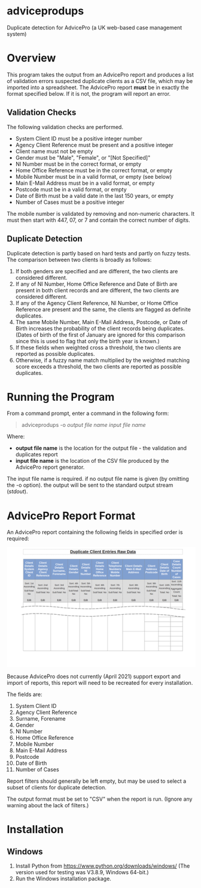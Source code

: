 <!-- Required extensions: pymdownx.betterem, pymdownx.tilde, pymdownx.emoji, pymdownx.tasklist, pymdownx.superfences -->
# adviceprodups

Duplicate detection for AdvicePro (a UK web-based case management system)

# Overview

This program takes the output from an AdvicePro report and produces a list of validation errors suspected duplicate clients as a CSV file, which may be imported into a spreadsheet. The AdvicePro report **must** be in exactly the format specified below. If it is not, the program will report an error.

## Validation Checks

The following validation checks are performed.

* System Client ID must be a positive integer number
* Agency Client Reference must be present and a positive integer
* Client name must not be empty
* Gender must be "Male", "Female", or "[Not Specified]"
* NI Number must be in the correct format, or empty
* Home Office Reference must be in the correct format, or empty
* Mobile Number must be in a valid format, or empty (see below)
* Main E-Mail Address must be in a valid format, or empty
* Postcode must be in a valid format, or empty
* Date of Birth must be a valid date in the last 150 years, or empty
* Number of Cases must be a positive integer

The mobile number is validated by removing and non-numeric characters. It must then start with 447, 07, or 7 and contain the correct  number of digits.

## Duplicate Detection

Duplicate detection is partly based on hard tests and partly on fuzzy tests. The comparison between two clients is broadly as follows:

1. If both genders are specified and are different, the two clients are considered different.
1. If any of NI Number, Home Office Reference and Date of Birth are present in both client records and are different, the two clients are considered different.
1. If any of the Agency Client Reference, NI Number, or Home Office Reference are present and the same, the clients are flagged as definite duplicates.
1. The same Mobile Number, Main E-Mail Address, Postcode, or Date of Birth increases the probability of the client records being duplicates. (Dates of birth of the first of January are ignored for this comparison since this is used to flag that only the birth year is known.)
1. If these fields when weighted cross a threshold, the two clients are reported as possible duplicates.
1. Otherwise, if a fuzzy name match multiplied by the weighted matching score exceeds a threshold, the two clients are reported as possible duplicates.

# Running the Program

From a command prompt, enter a command in the following form:

> adviceprodups -o *output file name* *input file name*

Where:

* **output file name** is the location for the output file - the validation and duplicates report
* **input file name** is the location of the CSV file produced by the AdvicePro report generator.

The input file name is required. if no output file name is given (by omitting the -o option). the output will be sent to the standard output stream (*stdout*).


# AdvicePro Report Format

An AdvicePro report containing the following fields in specified order is required:

![Report Generator Image](docs/images/report_fields.png)

Because AdvicePro does not currently (April 2021) support export and import of reports, this report will need to be recreated for every installation.

The fields are:

1. System Client ID
1. Agency Client Reference
1. Surname, Forename
1. Gender
1. NI Number
1. Home Office Reference
1. Mobile Number
1. Main E-Mail Address
1. Postcode
1. Date of Birth
1. Number of Cases

Report filters should generally be left empty, but may be used to select a subset of clients for duplicate detection.

The output format must be set to "CSV" when the report is run. (Ignore any warning about the lack of filters.) 

# Installation
## Windows

1. Install Python from https://www.python.org/downloads/windows/ (The version used for testing was V3.8.9, Windows 64-bit.)
1. Run the Windows installation package.
